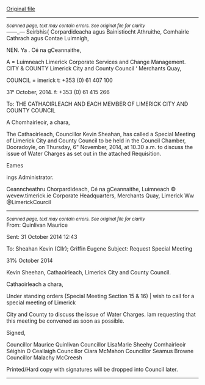 [Original file](https://www.limerick.ie/sites/default/files/media/documents/2017-07/agenda_for_special_meeting_of_limerick_city_and_county_council_-_6th_november_2014.pdf)

---
*<small>Scanned page, text may contain errors. See original file for clarity</small>*  
_—_—_— Seirbhis{ Corpardideacha agus Bainistiocht Athruithe,
Comhairle Cathrach agus Contae Luimnigh,

NEN. Ya . Cé na gCeannaithe,

A = Luimneach
Limerick Corporate Services and Change Management.
CITY & COUNTY Limerick City and County Council
‘ Merchants Quay,

COUNCIL =
imerick
t: +353 (0) 61 407 100

31° October, 2014. f: +353 (0) 61 415 266

To: THE CATHAOIRLEACH AND EACH MEMBER OF
LIMERICK CITY AND COUNTY COUNCIL

A Chomhairleoir, a chara,

The Cathaoirleach, Councillor Kevin Sheahan, has called a Special Meeting of
Limerick City and County Council to be held in the Council Chamber,
Dooradoyle, on Thursday, 6" November, 2014, at 10.30 a.m. to discuss the
issue of Water Charges as set out in the attached Requisition.

Eames

ings Administrator.

Ceanncheathru Chorpardideach, Cé na gCeannaithe, Luimneach © wevew.timerick.ie
Corporate Headquarters, Merchants Quay, Limerick Ww @LimerickCourcil


---
*<small>Scanned page, text may contain errors. See original file for clarity</small>*  
From: Quinlivan Maurice

Sent: 31 October 2014 12:43

To: Sheahan Kevin (Cllr); Griffin Eugene
Subject: Request Special Meeting

31% October 2014

Kevin Sheehan,
Cathaoirleach,
Limerick City and County Council.

Cathaoirleach a chara,

Under standing orders (Special Meeting Section 15 & 16) | wish to call for a special meeting of Limerick

City and County to discuss the issue of Water Charges.
lam requesting that this meeting be convened as soon as possible.

Signed,

Councillor Maurice Quinlivan
Councillor LisaMarie Sheehy
Comhairleoir Séighin O Ceallaigh
Councillor Ciara McMahon
Councillor Seamus Browne
Councillor Malachy McCreesh

Printed/Hard copy with signatures will be dropped into Council later.


---
